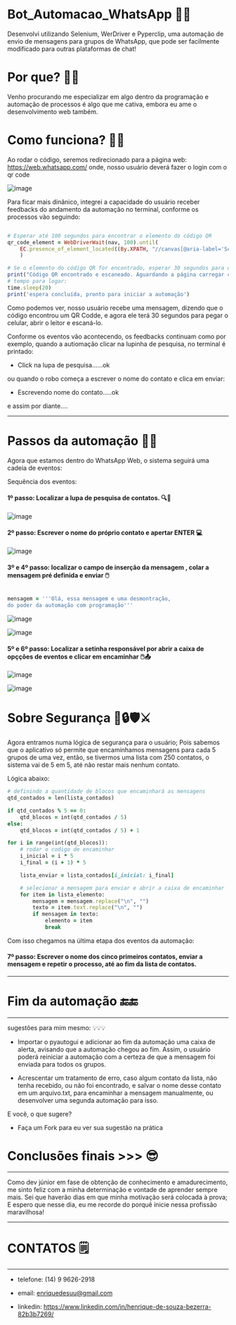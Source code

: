 # Bot_Automacao_WhatsApp 🦾🤖
Desenvolvi utilizando Selenium, WerDriver e Pyperclip, uma automação de envio de mensagens para grupos de WhatsApp, que pode ser facilmente modificado para outras plataformas de chat! 

# Por que? 🤔❔

Venho procurando me especializar em algo dentro da programação e automação de processos é algo que me cativa, 
embora eu ame o desenvolvimento web também.

# Como funciona? 🤔❔

Ao rodar o código, seremos redirecionado para a página web: https://web.whatsapp.com/
onde, nosso usuário deverá fazer o login com o qr code

![image](https://github.com/Henrique-de-Souza/Bot_Automacao_WhatsApp/assets/148600312/95b609d3-dc3b-4859-b077-ee5d540aa619)

Para ficar mais dinânico, integrei a capacidade do usuário receber feedbacks do andamento da automação no terminal,
conforme os processos vão seguindo:

```ruby

# Esperar até 100 segundos para encontrar o elemento do código QR
qr_code_element = WebDriverWait(nav, 100).until(
    EC.presence_of_element_located((By.XPATH, "//canvas[@aria-label='Scan me!']"))
    )

# Se o elemento do código QR for encontrado, esperar 30 segundos para o usuário fazer o login
print("Código QR encontrado e escaneado. Aguardando a página carregar completamente...")
# tempo para logar:
time.sleep(20)
print('espera concluída, pronto para iniciar a automação')

```
Como podemos ver, nosso usuário recebe uma mensagem, dizendo que o código encontrou um QR Codde, e agora ele terá 
30 segundos para pegar o celular, abrir o leitor e escaná-lo.

Conforme os eventos vão acontecendo, os feedbacks continuam como por exemplo, quando a autiomação clicar na lupinha de pesquisa, no terminal é printado:

  - Click na lupa de pesquisa......ok
    
ou quando o robo começa a escrever o nome do contato e clica em enviar:

  - Escrevendo nome do contato.....ok
    
e assim por diante....

-----------------------------------------------------------------------------------------------
# Passos da automação 🔄👣

Agora que estamos dentro do WhatsApp Web, o sistema seguirá uma cadeia de eventos:

Sequência dos eventos: 

#### 1º passo: Localizar a lupa de pesquisa de contatos. 🔍📑
    
  ![image](https://github.com/Henrique-de-Souza/Bot_Automacao_WhatsApp/assets/148600312/f408794c-0f64-41b6-9be5-ec3774783a12)

#### 2º passo: Escrever o nome do próprio contato e apertar ENTER 💻

  ![image](https://github.com/Henrique-de-Souza/Bot_Automacao_WhatsApp/assets/148600312/9e4dfad1-e2ef-48e1-99a1-e7db7be714bd)

#### 3º e 4º passo: localizar o campo de inserção da mensagem , colar a mensagem pré definida e enviar 🖱️

 ```ruby

mensagem = '''Olá, essa mensagem e uma desmontração, 
do poder da automação com programação'''

```

![image](https://github.com/Henrique-de-Souza/Bot_Automacao_WhatsApp/assets/148600312/d8b40720-2fe7-4be0-a4db-8c966c4adb4e)


  ![image](https://github.com/Henrique-de-Souza/Bot_Automacao_WhatsApp/assets/148600312/1419a69b-739c-4952-b24d-554d840b3285)

    
#### 5º e 6º passo: Localizar a setinha responsável por abrir a caixa de opçções de eventos e clicar em encaminhar 🖱️📤
    
  ![image](https://github.com/Henrique-de-Souza/Bot_Automacao_WhatsApp/assets/148600312/db3a54fb-9d39-4a45-bb22-cf5dca6fdc4d)
  

  ![image](https://github.com/Henrique-de-Souza/Bot_Automacao_WhatsApp/assets/148600312/29a34dae-d476-40f5-b84f-0be728c94aae)

#  Sobre Segurança 👮🔒🛡️⚔️

Agora entramos numa lógica de segurança para o usuário; Pois sabemos que o aplicativo só permite que encaminhamos mensagens para cada 5 grupos de uma vez, então, se tivermos uma lista com 250 contatos, o sistema vai de 5 em 5, até não restar mais nenhum contato.

Lógica abaixo:

```ruby
# definindo a quantidade de blocos que encaminhará as mensagens
qtd_contados = len(lista_contados)

if qtd_contados % 5 == 0:
    qtd_blocos = int(qtd_contados / 5)
else:
    qtd_blocos = int(qtd_contados / 5) + 1

for i in range(int(qtd_blocos)):
    # rodar o codigo de encaminhar
    i_inicial = i * 5
    i_final = (i + 1) * 5 

    lista_enviar = lista_contados[i_inicial: i_final]

    # selecionar a mensagem para enviar e abrir a caixa de encaminhar
    for item in lista_elemento:
        mensagem = mensagem.replace("\n", "")
        texto = item.text.replace("\n", "")
        if mensagem in texto:
            elemento = item
            break

```
Com isso chegamos na última etapa dos eventos da automação:

#### 7º passo: Escrever o nome dos cinco primeiros contatos, enviar a mensagem e repetir o processo, até ao fim da lista de contatos.


------------------------------------------------------------------------
# Fim da automação 🔚🔚
----------------------------------------------------------------------------
sugestões para mim mesmo: 💡💡💡

  - Importar o pyautogui e adicionar ao fim da automação uma caixa de alerta, avisando que a automação chegou ao fim.
    Assim, o usuário poderá reiniciar a automação com a certeza de que a mensagem foi enviada para todos os grupos.

  - Acrescentar um tratamento de erro, caso algum contato da lista, não tenha recebido, ou não foi encontrado, e salvar o nome
    desse contato em um arquivo.txt, para encaminhar a mensagem manualmente, ou desenvolver uma segunda automação para isso.

E você, o que sugere? 

  - Faça um Fork para eu ver sua sugestão na prática


# Conclusões finais >>> 😎
---------------------------------------------------------------------------
Como dev júnior em fase de obtenção de conhecimento e amadurecimento, me sinto feliz com a minha determinação e vontade de aprender sempre mais.
Sei que haverão dias em que minha motivação será colocada à prova; E espero que nesse dia, eu me recorde do porquê inicie nessa profissão maravilhosa!


--------------------------------------------------
# CONTATOS 🗒️
----------------------------------------------------
- telefone: (14) 9 9626-2918

- email: enriquedesuu@gmail.com

- linkedin: https://www.linkedin.com/in/henrique-de-souza-bezerra-82b3b7269/
    

